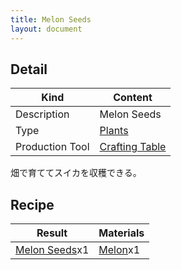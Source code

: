 ```yaml
---
title: Melon Seeds
layout: document
---
```

## Detail

|Kind|Content|
|---|---|
|Description|Melon Seeds|
|Type|[Plants](Plants)|
|Production Tool|[Crafting Table](Crafting_Table)|

畑で育ててスイカを収穫できる。

## Recipe

|Result|Materials|
|---|---|
|[Melon Seeds](Melon_Seeds)x1|[Melon](Melon)x1|

